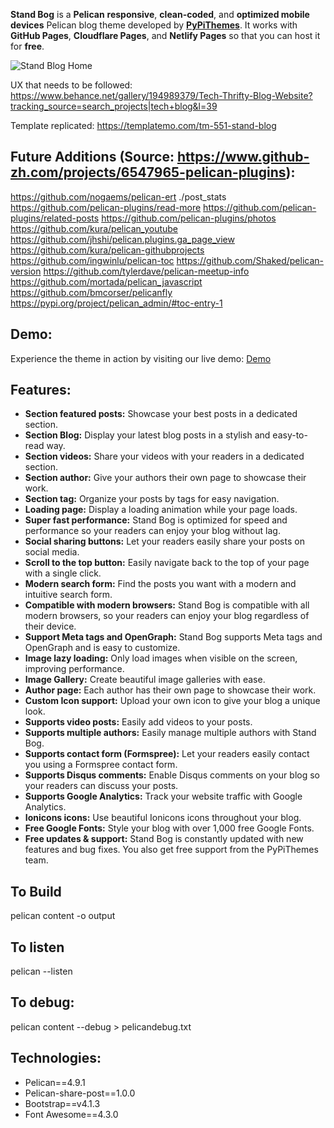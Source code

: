 **Stand Bog** is a **Pelican** **responsive**, **clean-coded**, and **optimized mobile devices** Pelican blog theme developed by [**PyPiThemes**](https://pypithemes.com). It works with **GitHub Pages**, **Cloudflare Pages**, and **Netlify Pages** so that you can host it for **free**.


![Stand Blog Home](Home-Stand-Blog-Home.png)

UX that needs to be followed: https://www.behance.net/gallery/194989379/Tech-Thrifty-Blog-Website?tracking_source=search_projects|tech+blog&l=39

Template replicated: https://templatemo.com/tm-551-stand-blog

## Future Additions (Source: https://www.github-zh.com/projects/6547965-pelican-plugins):
https://github.com/nogaems/pelican-ert
./post_stats
https://github.com/pelican-plugins/read-more
https://github.com/pelican-plugins/related-posts
https://github.com/pelican-plugins/photos
https://github.com/kura/pelican_youtube
https://github.com/jhshi/pelican.plugins.ga_page_view
https://github.com/kura/pelican-githubprojects
https://github.com/ingwinlu/pelican-toc
https://github.com/Shaked/pelican-version
https://github.com/tylerdave/pelican-meetup-info
https://github.com/mortada/pelican_javascript
https://github.com/bmcorser/pelicanfly
https://pypi.org/project/pelican_admin/#toc-entry-1


Demo:
-----

Experience the theme in action by visiting our live demo: [Demo](https://stand-blog.pages.dev/)

Features:
---------

*   **Section featured posts:** Showcase your best posts in a dedicated section.
*   **Section Blog:** Display your latest blog posts in a stylish and easy-to-read way.
*   **Section videos:** Share your videos with your readers in a dedicated section.
*   **Section author:** Give your authors their own page to showcase their work.
*   **Section tag:** Organize your posts by tags for easy navigation.
*   **Loading page:** Display a loading animation while your page loads.
*   **Super fast performance:** Stand Bog is optimized for speed and performance so your readers can enjoy your blog without lag.
*   **Social sharing buttons:** Let your readers easily share your posts on social media.
*   **Scroll to the top button:** Easily navigate back to the top of your page with a single click.
*   **Modern search form:** Find the posts you want with a modern and intuitive search form.
*   **Compatible with modern browsers:** Stand Bog is compatible with all modern browsers, so your readers can enjoy your blog regardless of their device.
*   **Support Meta tags and OpenGraph:** Stand Bog supports Meta tags and OpenGraph and is easy to customize.
*   **Image lazy loading:** Only load images when visible on the screen, improving performance.
*   **Image Gallery:** Create beautiful image galleries with ease.
*   **Author page:** Each author has their own page to showcase their work.
*   **Custom Icon support:** Upload your own icon to give your blog a unique look.
*   **Supports video posts:** Easily add videos to your posts.
*   **Supports multiple authors:** Easily manage multiple authors with Stand Bog.
*   **Supports contact form (Formspree):** Let your readers easily contact you using a Formspree contact form.
*   **Supports Disqus comments:** Enable Disqus comments on your blog so your readers can discuss your posts.
*   **Supports Google Analytics:** Track your website traffic with Google Analytics.
*   **Ionicons icons:** Use beautiful Ionicons icons throughout your blog.
*   **Free Google Fonts:** Style your blog with over 1,000 free Google Fonts.
*   **Free updates & support:** Stand Bog is constantly updated with new features and bug fixes. You also get free support from the PyPiThemes team.

## To Build
pelican content -o output

## To listen
pelican --listen

## To debug:
pelican content --debug > pelicandebug.txt

Technologies:
-------------

*   Pelican==4.9.1
*   Pelican-share-post==1.0.0
*   Bootstrap==v4.1.3
*   Font Awesome==4.3.0
